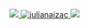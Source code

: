 <p align="center">
  <a href="https://github.com/julianaizac">
    <img src="https://github.com/julianaizac/julianaizac/blob/master/.github/assets/profileCove.png">
  </a>
  <a href="https://github.com/julianaizac">
    <img src="https://github-readme-stats.vercel.app/api?username=julianaizac&show_icons=true&theme=dracula" alt="julianaizac"/>
  </a>
  <a href="https://github.com/julianaizac">
    <img src="https://github-readme-stats.vercel.app/api/top-langs/?username=julianaizac&layout=compact&theme=dracula"/>
  </a>
</p>
